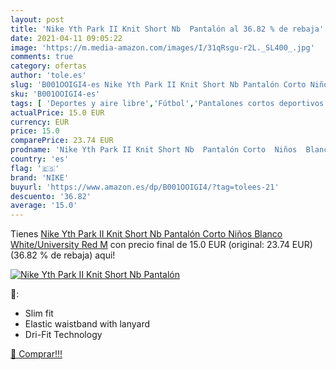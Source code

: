 ```yaml
---
layout: post
title: 'Nike Yth Park II Knit Short Nb  Pantalón al 36.82 % de rebaja'
date: 2021-04-11 09:05:22
image: 'https://m.media-amazon.com/images/I/31qRsgu-r2L._SL400_.jpg'
comments: true
category: ofertas
author: 'tole.es'
slug: 'B001OOIGI4-es Nike Yth Park II Knit Short Nb Pantalón Corto Niños Blanco...'
sku: 'B001OOIGI4-es'
tags: [ 'Deportes y aire libre','Fútbol','Pantalones cortos deportivos para niño','Ropa','Ropa de fútbol','Ropa deportiva para niño','Ropa para niño','Ropa y equipo para deportes','nike','pantalón', ]
actualPrice: 15.0 EUR
currency: EUR
price: 15.0
comparePrice: 23.74 EUR
prodname: 'Nike Yth Park II Knit Short Nb  Pantalón Corto  Niños  Blanco  White/University Red   M'
country: 'es'
flag: '🇪🇸'
brand: 'NIKE'
buyurl: 'https://www.amazon.es/dp/B001OOIGI4/?tag=tolees-21'
descuento: '36.82'
average: '15.0'
---
```


Tienes [Nike Yth Park II Knit Short Nb  Pantalón Corto  Niños  Blanco  White/University Red   M](https://www.amazon.es/dp/B001OOIGI4/?tag=tolees-21) con precio final de  15.0 EUR (original: 23.74 EUR) (36.82 %  de rebaja) aqui!

[![Nike Yth Park II Knit Short Nb  Pantalón](https://m.media-amazon.com/images/I/31qRsgu-r2L._SL400_.jpg)](https://www.amazon.es/dp/B001OOIGI4/?tag=tolees-21)

🔎:

- Slim fit
- Elastic waistband with lanyard
- Dri-Fit Technology

[🛒 Comprar!!!](https://www.amazon.es/dp/B001OOIGI4/?tag=tolees-21)
